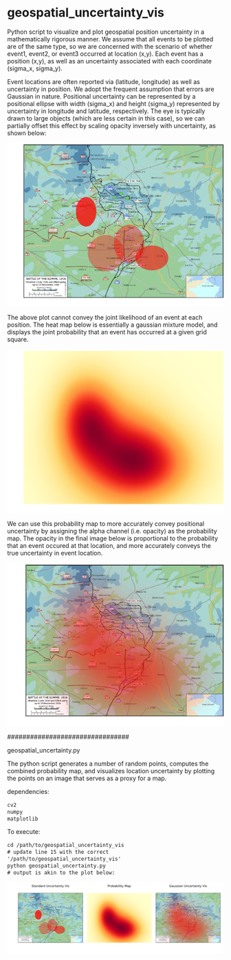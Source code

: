 # geospatial_uncertainty_vis

Python script to visualize and plot geospatial position uncertainty in a mathematically rigorous manner.  We assume that all events to be plotted are of the same type, so we are concerned with the scenario of whether event1, event2, or event3 occurred at location (x,y). Each event has a position (x,y), as well as an uncertainty associated with each coordinate (sigma_x, sigma_y).

Event locations are often reported via (latitude, longitude) as well as uncertainty in position.  We adopt the frequent assumption that errors are Gaussian in nature.  Positional uncertainty can be represented by a positional ellipse with width (sigma_x) and height (sigma_y) represented by uncertainty in longitude and latitude, respectively.  The eye is typically drawn to large objects (which are less certain in this case), so we can partially offset this effect by scaling opacity inversely with uncertainty, as shown below:

![Alt text](/example_plots/ellipse_uncertainty.png?raw=true "Figure 1")

The above plot cannot convey the joint likelihood of an event at each position. The heat map below is essentially a gaussian mixture model, and displays the joint probability that an event has occurred at a given grid square.

![Alt text](/example_plots/gauss_probability_map.png?raw=true "Figure 2")

We can use this probability map to more accurately convey positional uncertainty by assigning the alpha channel (i.e. opacity) as the probability map. The opacity in the final image below is proportional to the probability that an event occured at that location, and more accurately conveys the true uncertainty in event location.

![Alt text](/example_plots/gauss_uncertainty.png?raw=true "Figure 3")



################################

geospatial_uncertainty.py


The python script generates a number of random points, computes the combined probability map, and visualizes location uncertainty by plotting the points on an image that serves as a proxy for a map.

dependencies:

	cv2
 	numpy
  	matplotlib

To execute:

	cd /path/to/geospatial_uncertainty_vis
	# update line 15 with the correct '/path/to/geospatial_uncertainty_vis'
	python geospatial_uncertainty.py
	# output is akin to the plot below:
	
![Alt text](/example_plots/outplot.png?raw=true "Figure 4")

